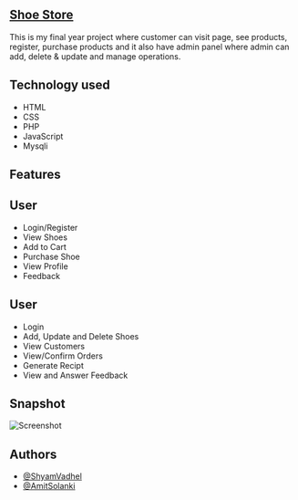 ## [Shoe Store](https://github.com/ShyamVadhel/Shoe-Store)

This is my final year project where customer can visit page, see products, register, purchase products and it also have admin panel where admin can add, delete & update and manage operations.

## Technology used

 - HTML
 - CSS
 - PHP
 - JavaScript
 - Mysqli


## Features

## User

- Login/Register
- View Shoes
- Add to Cart
- Purchase Shoe 
- View Profile
- Feedback

## User

- Login
- Add, Update and Delete Shoes
- View Customers
- View/Confirm Orders 
- Generate Recipt
- View and Answer Feedback

## Snapshot

![Screenshot](shoestore\img\Shoe-store.png)

## Authors

- [@ShyamVadhel](https://github.com/ShyamVadhel)
- [@AmitSolanki](https://github.com/AmitsolankI8)


